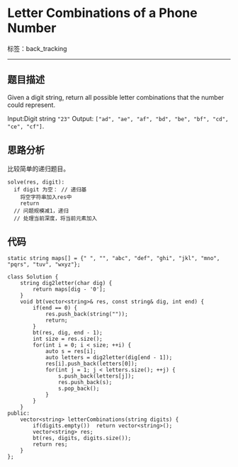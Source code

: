 ﻿# Letter Combinations of a Phone Number

标签：back_tracking

---

## 题目描述
Given a digit string, return all possible letter combinations that the number could represent.

Input:Digit string `"23"`
Output: `["ad", "ae", "af", "bd", "be", "bf", "cd", "ce", "cf"]`.

## 思路分析
比较简单的递归题目。
```
solve(res, digit): 
  if digit 为空： // 递归基
    将空字符串加入res中
    return
  // 问题规模减1，递归
  // 处理当前深度，将当前元素加入
```
## 代码
```
static string maps[] = {" ", "", "abc", "def", "ghi", "jkl", "mno", "pqrs", "tuv", "wxyz"};

class Solution {
    string dig2letter(char dig) {
        return maps[dig - '0'];
    }
    void bt(vector<string>& res, const string& dig, int end) {
        if(end == 0) {
            res.push_back(string(""));
            return;
        }
        bt(res, dig, end - 1);
        int size = res.size();
        for(int i = 0; i < size; ++i) {
            auto s = res[i];
            auto letters = dig2letter(dig[end - 1]);
            res[i].push_back(letters[0]);
            for(int j = 1; j < letters.size(); ++j) {
                s.push_back(letters[j]);
                res.push_back(s);
                s.pop_back();
            }
        }
    }
public:
    vector<string> letterCombinations(string digits) {
        if(digits.empty())  return vector<string>();
        vector<string> res;
        bt(res, digits, digits.size());
        return res;
    }
};
```



